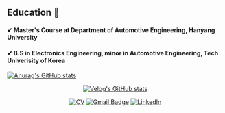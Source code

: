## Education 📘
#### ✔ Master's Course at Department of Automotive Engineering, Hanyang University   
#### ✔ B.S in Electronics Engineering, minor in Automotive Engineering, Tech Univerisity of Korea      

[![Anurag's GitHub stats](https://github-readme-stats.vercel.app/api?username=soup1997)](https://github.com/anuraghazra/github-readme-stats)  

<div align=center>
  
  

[![Velog's GitHub stats](https://velog-readme-stats.vercel.app/api/badge?name=soup1997)](https://velog.io/@soup1997)   
  
  
  
  
[![CV](https://img.shields.io/badge/-CV-orange?style=flat-square&logo=github&link=https://davinci-ai.tistory.com/)](https://github.com/soup1997/Hyunseup-Jo-CV/blob/origin/HyunseupJo_CV.pdf)
[![Gmail Badge](https://img.shields.io/badge/Gmail-d14836?style=flat-square&logo=Gmail&logoColor=white&link=mailto:hyunseup0815@gmail.com)](mailto:hyunseup0815@gmail.com)
[![LinkedIn](https://img.shields.io/badge/-LinkedIn-0077b5?style=round-square&logo=linkedin&logoColor=white&link=https://www.linkedin.com/in/%ED%98%84%EC%8A%B5-%EC%A1%B0-529821255/)](https://www.linkedin.com/in/%ED%98%84%EC%8A%B5-%EC%A1%B0-529821255/)



</div>   



<!-- **soup1997/soup1997** is a ✨ _special_ ✨ repository because its `README.md` (this file) appears on your GitHub profile.

Here are some ideas to get you started:

- 🔭 I’m currently working on ...
- 🌱 I’m currently learning ...
- 👯 I’m looking to collaborate on ...
- 🤔 I’m looking for help with ...
- 💬 Ask me about ...
- 📫 How to reach me: ...
- 😄 Pronouns: ...
- ⚡ Fun fact: ...
-->
